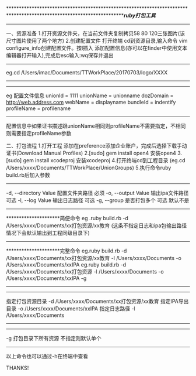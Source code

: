 ************************************************************************************************************************************************************************ruby打包工具***************************************************
**********************************************************************************************************************

一、资源准备
1.打开资源文件夹，在当前文件夹复制拷贝58 80 120三张图片(该尺寸图片使用了两个地方)
2.创建配置文件 打开终端 cd到资源目录,输入命令 vim configure_info创建配置文件。按I插入 添加配置信息(亦可以在finder中使用文本编辑器打开输入),完成后esc输入:wq保存并退出
*********************
eg.cd /Users/imac/Documents/TTWorkPlace/20170703/logo/XXXX
*********************

*********************
eg 配置文件信息
unionId = 1111
unionName = unionname
dozDomain = http://web.address.com
webName = displayname
bundleId = indentify
profileName = profilename

********************

配置信息中如果证书描述跟unionName相同则profileName不需要指定，不相同则需要指定profileName参数

二、打包流程
1.打开工程 添加在preference添加企业账户，完成后选择下载手动证书(Download Manual Profiles)
2.[sudo] gem install open4 安装open4
3.[sudo] gem install xcodeproj 安装xcodeproj
4.打开终端cd到工程目录 (eg.cd /Users/xxxx/Documents/TTWorkPlace/UnionGroups)
5.执行命令ruby build.rb后加入参数
*********************
-d, --directory Value            配置文件夹路径 必须
-o, --output Value               输出ipa文件路径 可选
-l, --log Value                  输出日志路径 可选
-g, --group                      是否打包多个 可选 默认不是
*********************

*********************简便命令
eg .ruby build.rb -d /Users/xxxx/Documents/xx打包资源/xx教育
(这条不指定日志和ipa包输出路径情况下会默认输出到工程同级目录下)
*********************

*********************完整命令
eg.ruby build.rb -d /Users/xxxx/Documents/xx打包资源/xx教育 -l /Users/xxxx/Documents -o /Users/xxxx/Documents/xxIPA
eg.ruby build.rb -d /Users/xxxx/Documents/xx打包资源 -l /Users/xxxx/Documents -o /Users/xxxx/Documents/xxIPA -g
*********************

*********************
指定打包资源目录 -d /Users/xxxx/Documents/xx打包资源/xx教育
指定IPA导出目录 -o /Users/xxxx/Documents/xxIPA
指定日志路径 -l /Users/xxxx/Documents
*********************

*********************
-g 打包目录下所有资源 不指定则默认单个
*********************
以上命令也可以通过-h在终端中查看

THANKS!

